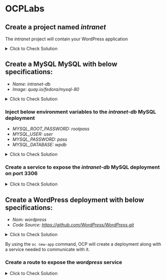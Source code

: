 # OCPLabs

## Create a project named _intranet_

The _intranet_ project will contain your WordPress application

<details>
  <summary>Click to Check Solution</summary>
  
  ```
  oc new-project intranet
  ```

</details>
  
## Create a MySQL MySQL with below specifications:
- *Name:* _intranet-db_
- *Image:* _quay.io/fedora/mysql-80_

<details>
  <summary>Click to Check Solution</summary>
  
  ```
  oc create deployment intranet-db --image=quay.io/fedora/mysql-80
  ```
  
</details>


### Inject below environment variables to the _intranet-db_ MySQL deployment

- *MYSQL_ROOT_PASSWORD:* _rootpass_
- *MYSQL_USER:* _user_
- *MYSQL_PASSWORD:* _pass_
- *MYSQL_DATABASE:* _wpdb_

<details>
  <summary>Click to Check Solution</summary>
  
  ```
  oc set env deployment/intranet-db MYSQL_ROOT_PASSWORD=rootpass MYSQL_USER=user MYSQL_PASSWORD=pass MYSQL_DATABASE=wpdb
  ```

</details>

### Create a service to expose the _intranet-db_ MySQL deployment on port 3306

<details>
  <summary>Click to Check Solution</summary>
  
  ```
  oc expose deployment intranet-db --port 3306
  ```
</details>




## Create a WordPress deployment with below specifications:
- _Nom: wordpress_
- _Code Source: https://github.com/WordPress/WordPress.git_

<details>
  <summary>Click to Check Solution</summary>
  
  ```
  oc new-app https://github.com/WordPress/WordPress.git
  ```
</details>

By using the `oc new-app` command, OCP will create a deployment along with a service needed to communicate with it.

### Create a route to expose the _wordpress_ service

<details>
  <summary>Click to Check Solution</summary>
  
  ```
  oc expose service wordpress
  ```
  
</details>
